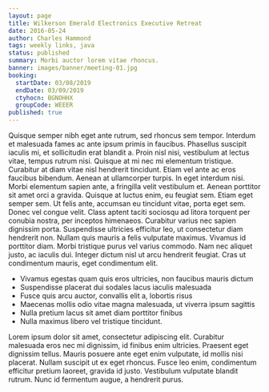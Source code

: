 ```yaml
---
layout: page
title: Wilkerson Emerald Electronics Executive Retreat
date: 2016-05-24
author: Charles Hammond
tags: weekly links, java
status: published
summary: Morbi auctor lorem vitae rhoncus.
banner: images/banner/meeting-01.jpg
booking:
  startDate: 03/08/2019
  endDate: 03/09/2019
  ctyhocn: BGNOHHX
  groupCode: WEEER
published: true
---
```

Quisque semper nibh eget ante rutrum, sed rhoncus sem tempor. Interdum et malesuada fames ac ante ipsum primis in faucibus. Phasellus suscipit iaculis mi, et sollicitudin erat blandit a. Proin nisl nisi, vestibulum at lectus vitae, tempus rutrum nisi. Quisque at mi nec mi elementum tristique. Curabitur at diam vitae nisl hendrerit tincidunt. Etiam vel ante ac eros faucibus bibendum. Aenean at ullamcorper turpis. In eget interdum nisi. Morbi elementum sapien ante, a fringilla velit vestibulum et.
Aenean porttitor sit amet orci a gravida. Quisque at luctus enim, eu feugiat sem. Etiam eget semper sem. Ut felis ante, accumsan eu tincidunt vitae, porta eget sem. Donec vel congue velit. Class aptent taciti sociosqu ad litora torquent per conubia nostra, per inceptos himenaeos. Curabitur varius nec sapien dignissim porta. Suspendisse ultricies efficitur leo, ut consectetur diam hendrerit non. Nullam quis mauris a felis vulputate maximus. Vivamus id porttitor diam. Morbi tristique purus vel varius commodo. Nam nec aliquet justo, ac iaculis dui. Integer dictum nisl ut arcu hendrerit feugiat. Cras ut condimentum mauris, eget condimentum elit.

* Vivamus egestas quam quis eros ultricies, non faucibus mauris dictum
* Suspendisse placerat dui sodales lacus iaculis malesuada
* Fusce quis arcu auctor, convallis elit a, lobortis risus
* Maecenas mollis odio vitae magna malesuada, ut viverra ipsum sagittis
* Nulla pretium lacus sit amet diam porttitor finibus
* Nulla maximus libero vel tristique tincidunt.

Lorem ipsum dolor sit amet, consectetur adipiscing elit. Curabitur malesuada eros nec mi dignissim, id finibus enim ultricies. Praesent eget dignissim tellus. Mauris posuere ante eget enim vulputate, id mollis nisi placerat. Nullam suscipit ut ex eget rhoncus. Fusce leo enim, condimentum efficitur pretium laoreet, gravida id justo. Vestibulum vulputate blandit rutrum. Nunc id fermentum augue, a hendrerit purus.
